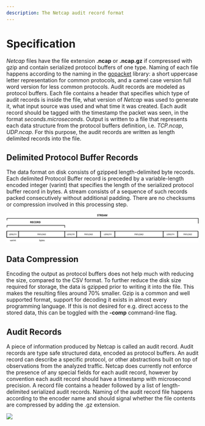 ```yaml
---
description: The Netcap audit record format
---
```


# Specification

_Netcap_ files have the file extension **.ncap** or **.ncap.gz** if compressed with gzip and contain serialized protocol buffers of one type. Naming of each file happens according to the naming in the [gopacket](https://godoc.org/github.com/google/gopacket) library: a short uppercase letter representation for common protocols, and a camel case version full word version for less common protocols. Audit records are modeled as protocol buffers. Each file contains a header that specifies which type of audit records is inside the file, what version of _Netcap_ was used to generate it, what input source was used and what time it was created. Each audit record should be tagged with the timestamp the packet was seen, in the format _seconds.microseconds_. Output is written to a file that represents each data structure from the protocol buffers definition, i.e. _TCP.ncap_, _UDP.ncap_. For this purpose, the audit records are written as length delimited records into the file.

## Delimited Protocol Buffer Records

The data format on disk consists of gzipped length-delimited byte records. Each delimited Protocol Buffer record is preceded by a variable-length encoded integer (varint) that specifies the length of the serialized protocol buffer record in bytes. A stream consists of a sequence of such records packed consecutively without additional padding. There are no checksums or compression involved in this processing step.

![Delimited protocol buffers](<graphics/svg/Netcap-Delimited (1).svg>)

## Data Compression

Encoding the output as protocol buffers does not help much with reducing the size, compared to the CSV format. To further reduce the disk size required for storage, the data is gzipped prior to writing it into the file. This makes the resulting files around 70% smaller. Gzip is a common and well supported format, support for decoding it exists in almost every programming language. If this is not desired for e.g. direct access to the stored data, this can be toggled with the **-comp** command-line flag.

## Audit Records

A piece of information produced by Netcap is called an audit record. Audit records are type safe structured data, encoded as protocol buffers. An audit record can describe a specific protocol, or other abstractions built on top of observations from the analyzed traffic. Netcap does currently not enforce the presence of any special fields for each audit record, however by convention each audit record should have a timestamp with microsecond precision. A record file contains a header followed by a list of length-delimited serialized audit records. Naming of the audit record file happens according to the encoder name and should signal whether the file contents are compressed by adding the .gz extension.

![](<.gitbook/assets/netcap-audit-record (1).svg>)
